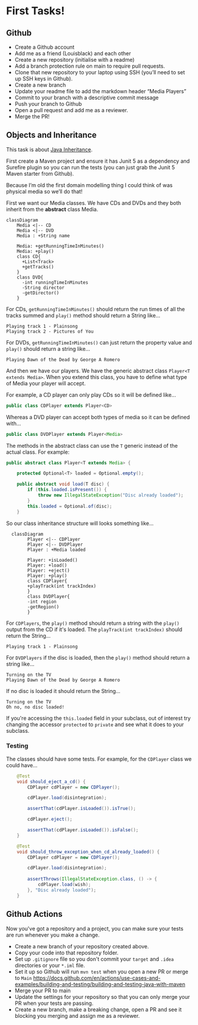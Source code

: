 # First Tasks!

## Github

* Create a Github account
* Add me as a friend (Louisblack) and each other
* Create a new repository (initialise with a readme)
* Add a branch protection rule on main to require pull requests.
* Clone that new repository to your laptop using SSH (you’ll need to set up SSH keys in Github).
* Create a new branch
* Update your readme file to add the markdown header “Media Players”
* Commit to your branch with a descriptive commit message
* Push your branch to Github
* Open a pull request and add me as a reviewer.
* Merge the PR!

## Objects and Inheritance 

This task is about [Java Inheritance](https://docs.oracle.com/javase/tutorial/java/IandI/subclasses.html).

First create a Maven project and ensure it has Junit 5 as a dependency and Surefire plugin so you can run the tests (you can just grab the Junit 5 Maven starter from Github).

Because I’m old the first domain modelling thing I could think of was physical media so we’ll do that!

First we want our Media classes. We have CDs and DVDs and they both inherit from the **abstract** class Media.

```mermaid
classDiagram
    Media <|-- CD
    Media <|-- DVD
    Media : +String name
    
    Media: +getRunningTimeInMinutes()
    Media: +play()
    class CD{
      +List<Track>
      +getTracks()
    }
    class DVD{
      -int runningTimeInMinutes
      -String director
      -getDirector()
    }
```

For CDs, `getRunningTimeInMinutes()` should return the run times of all the tracks summed
and `play()` method should return a String like...

```
Playing track 1 - Plainsong
Playing track 2 - Pictures of You
```

For DVDs, `getRunningTimeInMinutes()` can just return the property value
and `play()` should return a string like...

```
Playing Dawn of the Dead by George A Romero
```

And then we have our players. We have the generic abstract class `Player<T extends Media>`.
When you extend this class, you have to define what type of Media your player will accept.

For example, a CD player can only play CDs so it will be defined like...

```java
public class CDPlayer extends Player<CD>
```

Whereas a DVD player can accept both types of media so it can be defined with...

```java
public class DVDPlayer extends Player<Media>
```

The methods in the abstract class can use the `T` generic instead of the actual class. For example:

```java
public abstract class Player<T extends Media> {

    protected Optional<T> loaded = Optional.empty();

    public abstract void load(T disc) {
        if (this.loaded.isPresent()) {
            throw new IllegalStateException("Disc already loaded");
        }
        this.loaded = Optional.of(disc);
    }
```

So our class inheritance structure will looks something like...

```mermaid
  classDiagram
        Player <|-- CDPlayer
        Player <|-- DVDPlayer
        Player : +Media loaded
        
        Player: +isLoaded()
        Player: +load()
        Player: +eject()
        Player: +play()
        class CDPlayer{
        +playTrack(int trackIndex)
        }
        class DVDPlayer{
        -int region
        -getRegion()
        }
```

For `CDPlayers`, the `play()` method should return a string with the `play()` output from the CD if it's loaded.
The `playTrack(int trackIndex)` should return the String...

```
Playing track 1 - Plainsong
```

For `DVDPlayers` if the disc is loaded, then the `play()` method should return a string like...

```
Turning on the TV
Playing Dawn of the Dead by George A Romero
```

If no disc is loaded it should return the String...

```
Turning on the TV
Oh no, no disc loaded!
```

If you're accessing the `this.loaded` field in your subclass, out of interest try changing the accessor `protected` to `private` and see what it does to your subclass.

### Testing

The classes should have some tests. For example, for the `CDPlayer` class we could have...

```java
    @Test
    void should_eject_a_cd() {
        CDPlayer cdPlayer = new CDPlayer();

        cdPlayer.load(disintegration);

        assertThat(cdPlayer.isLoaded()).isTrue();

        cdPlayer.eject();

        assertThat(cdPlayer.isLoaded()).isFalse();
    }

    @Test
    void should_throw_exception_when_cd_already_loaded() {
        CDPlayer cdPlayer = new CDPlayer();

        cdPlayer.load(disintegration);
        
        assertThrows(IllegalStateException.class, () -> {
            cdPlayer.load(wish);
        }, "Disc already loaded");
    }
```

## Github Actions

Now you've got a repository and a project, you can make sure your tests are run whenever you make a change.

* Create a new branch of your repository created above.
* Copy your code into that repository folder.
* Set up  `.gitignore` file so you don't commit your `target` and `.idea` directories or your `*.iml` file.
* Set it up so Github will run `mvn test` when you open a new PR or merge to `Main` https://docs.github.com/en/actions/use-cases-and-examples/building-and-testing/building-and-testing-java-with-maven
* Merge your PR to main
* Update the settings for your repository so that you can only merge your PR when your tests are passing.
* Create a new branch, make a breaking change, open a PR and see it blocking you merging and assign me as a reviewer.
